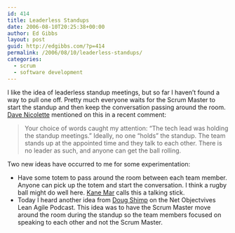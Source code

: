 ```yaml
---
id: 414
title: Leaderless Standups
date: 2006-08-10T20:25:38+00:00
author: Ed Gibbs
layout: post
guid: http://edgibbs.com/?p=414
permalink: /2006/08/10/leaderless-standups/
categories:
  - scrum
  - software development
---
```

I like the idea of leaderless standup meetings, but so far I haven&#8217;t found a way to pull one off. Pretty much everyone waits for the Scrum Master to start the standup and then keep the conversation passing around the room. [Dave Nicolette](http://www.davenicolette.net/agile/) mentioned on this in a recent comment:

> Your choice of words caught my attention: &ldquo;The tech lead was holding the standup meetings.&rdquo; Ideally, no one &ldquo;holds&rdquo; the standup. The team stands up at the appointed time and they talk to each other. There is no leader as such, and anyone can get the ball rolling. 

Two new ideas have occurred to me for some experimentation:

  * Have some totem to pass around the room between each team member. Anyone can pick up the totem and start the conversation. I think a rugby ball might do well here. [Kane Mar](http://edgibbs.com/2006/05/19/visual-aids-for-standups/) calls this a talking stick.
  * Today I heard another idea from [Doug Shimp](http://blogs.netobjectives.com/2006/07/18/scrummaster-overview-part-2/) on the Net Objectvives Lean Agile Podcast. This idea was to have the Scrum Master move around the room during the standup so the team members focused on speaking to each other and not the Scrum Master.